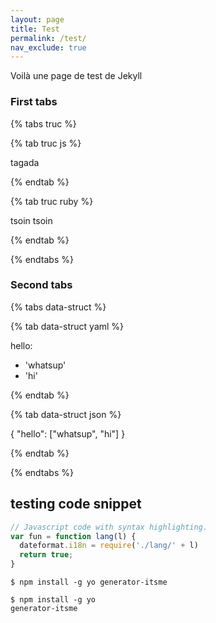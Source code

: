 ```yaml
---
layout: page
title: Test
permalink: /test/
nav_exclude: true
---
```


Voilà une page de test de Jekyll

### First tabs

{% tabs truc %}

{% tab truc js %}

tagada

{% endtab %}

{% tab truc ruby %}

tsoin tsoin

{% endtab %}

{% endtabs %}

### Second tabs

{% tabs data-struct %}

{% tab data-struct yaml %}

hello:
  - 'whatsup'
  - 'hi'

{% endtab %}

{% tab data-struct json %}

{
    "hello": ["whatsup", "hi"]
}

{% endtab %}

{% endtabs %}

## testing code snippet

```js
// Javascript code with syntax highlighting.
var fun = function lang(l) {
  dateformat.i18n = require('./lang/' + l)
  return true;
}
```

```
$ npm install -g yo generator-itsme
```

<code style=display:block;white-space:pre-wrap>$ npm install -g yo generator-itsme</code>
